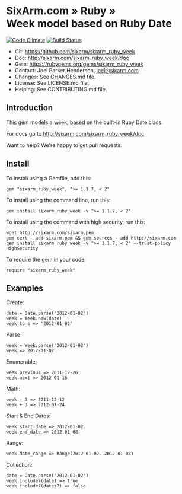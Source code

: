 # SixArm.com » Ruby » <br> Week model based on Ruby Date

<!--HEADER-OPEN-->

[![Code Climate](https://codeclimate.com/github/SixArm/sixarm_ruby_week.png)](https://codeclimate.com/github/SixArm/sixarm_ruby_week)
[![Build Status](https://travis-ci.org/SixArm/sixarm_ruby_week.png)](https://travis-ci.org/SixArm/sixarm_ruby_week)

* Git: <https://github.com/sixarm/sixarm_ruby_week>
* Doc: <http://sixarm.com/sixarm_ruby_week/doc>
* Gem: <https://rubygems.org/gems/sixarm_ruby_week>
* Contact: Joel Parker Henderson, <joel@sixarm.com>
* Changes: See CHANGES.md file.
* License: See LICENSE.md file.
* Helping: See CONTRIBUTING.md file.

<!--HEADER-SHUT-->


## Introduction

This gem models a week, based on the built-in Ruby Date class.

For docs go to <http://sixarm.com/sixarm_ruby_week/doc>

Want to help? We're happy to get pull requests.


<!--INSTALL-OPEN-->

## Install

To install using a Gemfile, add this:

    gem "sixarm_ruby_week", ">= 1.1.7, < 2"

To install using the command line, run this:

    gem install sixarm_ruby_week -v ">= 1.1.7, < 2"

To install using the command with high security, run this:

    wget http://sixarm.com/sixarm.pem
    gem cert --add sixarm.pem && gem sources --add http://sixarm.com
    gem install sixarm_ruby_week -v ">= 1.1.7, < 2" --trust-policy HighSecurity

To require the gem in your code:

    require "sixarm_ruby_week"

<!--INSTALL-SHUT-->


## Examples

Create:

    date = Date.parse('2012-01-02')
    week = Week.new(date)
    week.to_s => '2012-01-02'

Parse:

    week = Week.parse('2012-01-02')
    week => 2012-01-02

Enumerable:

    week.previous => 2011-12-26
    week.next => 2012-01-16

Math:

    week - 3 => 2011-12-12
    week + 3 => 2012-01-24

Start & End Dates:

    week.start_date => 2012-01-02
    week.end_date => 2012-01-08

Range:

    week.date_range => Range(2012-01-02..2012-01-08)

Collection:

    date = Date.parse('2012-01-02')
    week.include?(date) => true
    week.include?(date+7) => false
